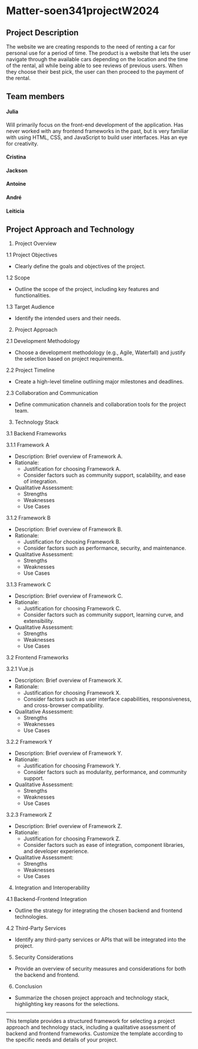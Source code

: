 # Matter-soen341projectW2024

## Project Description  

The website we are creating responds to the need of renting a car for personal use for a period of time. The product is a website that lets the user navigate through the available cars depending on the location and the time of the rental, all while being able to see reviews of previous users. When they choose their best pick, the user can then proceed to the payment of the rental.

## Team members

#### Julia
Will primarily focus on the front-end development of the application. Has never worked with any frontend frameworks in the past, but is very familiar with using HTML, CSS, and JavaScript to build user interfaces. Has an eye for creativity.

#### Cristina

#### Jackson

#### Antoine

#### André

#### Leiticia

## Project Approach and Technology

 1. Project Overview
 
 1.1 Project Objectives
- Clearly define the goals and objectives of the project.
 
 1.2 Scope
- Outline the scope of the project, including key features and
functionalities.
 
 1.3 Target Audience
- Identify the intended users and their needs.
 
 2. Project Approach
 
 2.1 Development Methodology
- Choose a development methodology (e.g., Agile, Waterfall) and
justify the selection based on project requirements.
 
 2.2 Project Timeline
- Create a high-level timeline outlining major milestones and
deadlines.
 
 2.3 Collaboration and Communication
- Define communication channels and collaboration tools for the
project team.
 
 3. Technology Stack
 
 3.1 Backend Frameworks
 
 3.1.1 Framework A
- Description: Brief overview of Framework A.
- Rationale:
  - Justification for choosing Framework A.
  - Consider factors such as community support,
scalability, and ease of integration.
- Qualitative Assessment:
  - Strengths
  - Weaknesses
  - Use Cases
 
 3.1.2 Framework B
- Description: Brief overview of Framework B.
- Rationale:
  - Justification for choosing Framework B.
  - Consider factors such as performance, security, and
maintenance.
- Qualitative Assessment:
  - Strengths
  - Weaknesses
  - Use Cases
 
 3.1.3 Framework C
- Description: Brief overview of Framework C.
- Rationale:
  - Justification for choosing Framework C.
  - Consider factors such as community support, learning
curve, and extensibility.
- Qualitative Assessment:
  - Strengths
  - Weaknesses
  - Use Cases
 
 3.2 Frontend Frameworks
 
 3.2.1 Vue.js
- Description: Brief overview of Framework X.
- Rationale:
  - Justification for choosing Framework X.
  - Consider factors such as user interface
capabilities, responsiveness, and cross-browser compatibility.
- Qualitative Assessment:
  - Strengths
  - Weaknesses
  - Use Cases
 
 3.2.2 Framework Y
- Description: Brief overview of Framework Y.
- Rationale:
  - Justification for choosing Framework Y.
  - Consider factors such as modularity, performance,
and community support.
- Qualitative Assessment:
  - Strengths
  - Weaknesses
  - Use Cases
 
 3.2.3 Framework Z
- Description: Brief overview of Framework Z.
- Rationale:
  - Justification for choosing Framework Z.
  - Consider factors such as ease of integration,
component libraries, and developer experience.
- Qualitative Assessment:
  - Strengths
  - Weaknesses
  - Use Cases
 
 4. Integration and Interoperability
 
 4.1 Backend-Frontend Integration
- Outline the strategy for integrating the chosen backend and
frontend technologies.
 
 4.2 Third-Party Services
- Identify any third-party services or APIs that will be
integrated into the project.
 
 5. Security Considerations
 
- Provide an overview of security measures and considerations for
both the backend and frontend.
 
 6. Conclusion
 
- Summarize the chosen project approach and technology stack,
highlighting key reasons for the selections.
 
---
This template provides a structured framework for selecting a
project approach and technology stack, including a qualitative assessment of
backend and frontend frameworks. Customize the template according to the
specific needs and details of your project.
